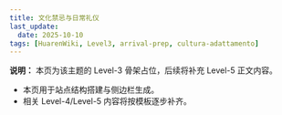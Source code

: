 ```yaml
---
title: 文化禁忌与日常礼仪
last_update:
  date: 2025-10-10
tags: [HuarenWiki, Level3, arrival-prep, cultura-adattamento]
---
```

**说明：** 本页为该主题的 Level-3 骨架占位，后续将补充 Level-5 正文内容。

- 本页用于站点结构搭建与侧边栏生成。
- 相关 Level-4/Level-5 内容将按模板逐步补齐。
